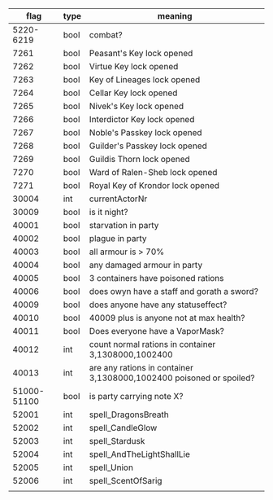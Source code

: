 | flag        | type | meaning                                                             |
|-------------|------|---------------------------------------------------------------------|
| 5220-6219   | bool | combat?                                                             |
| 7261        | bool | Peasant's Key lock opened                                           |
| 7262        | bool | Virtue Key lock opened                                              |
| 7263        | bool | Key of Lineages lock opened                                         |
| 7264        | bool | Cellar Key lock opened                                              |
| 7265        | bool | Nivek's Key lock opened                                             |
| 7266        | bool | Interdictor Key lock opened                                         |
| 7267        | bool | Noble's Passkey lock opened                                         |
| 7268        | bool | Guilder's Passkey lock opened                                       |
| 7269        | bool | Guildis Thorn lock opened                                           |
| 7270        | bool | Ward of Ralen-Sheb lock opened                                      |
| 7271        | bool | Royal Key of Krondor lock opened                                    |
| 30004       | int  | currentActorNr                                                      |
| 30009       | bool | is it night?                                                        |
| 40001       | bool | starvation in party                                                 |
| 40002       | bool | plague in party                                                     |
| 40003       | bool | all armour is > 70%                                                 |
| 40004       | bool | any damaged armour in party                                         |
| 40005       | bool | 3 containers have poisoned rations                                  |
| 40006       | bool | does owyn have a staff and gorath a sword?                          |
| 40009       | bool | does anyone have any statuseffect?                                  |
| 40010       | bool | 40009 plus is anyone not at max health?                             |
| 40011       | bool | Does everyone have a VaporMask?                                     |
| 40012       | int  | count normal rations in container 3,1308000,1002400                 |
| 40013       | int  | are any rations in container 3,1308000,1002400 poisoned or spoiled? |
| 51000-51100 | bool | is party carrying note X?                                           |
| 52001       | int  | spell_DragonsBreath                                                 |
| 52002       | int  | spell_CandleGlow                                                    |
| 52003       | int  | spell_Stardusk                                                      |
| 52004       | int  | spell_AndTheLightShallLie                                           |
| 52005       | int  | spell_Union                                                         |
| 52006       | int  | spell_ScentOfSarig                                                  |
|             |      |                                                                     |
